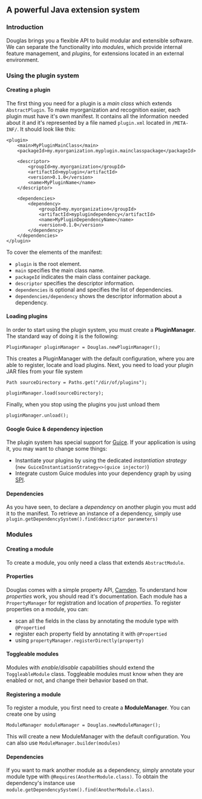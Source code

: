 ## A powerful Java extension system
### Introduction
Douglas brings you a flexible API to build modular and extensible software. We can separate the functionality into *modules*, which provide internal feature management, and *plugins*, for extensions located in an external environment.

### Using the plugin system
#### Creating a plugin
The first thing you need for a plugin is a *main class* which extends `AbstractPlugin`.
To make myorganization and recognition easier, each plugin must have it's own manifest. It contains all the information needed about it and it's represented by a file named `plugin.xml` located in `/META-INF/`. It should look like this:
```
<plugin>
    <main>MyPluginMainClass</main>
    <packageId>my.myorganization.myplugin.mainclasspackage</packageId>

    <descriptor>
        <groupId>my.myorganization</groupId>
        <artifactId>myplugin</artifactId>
        <version>0.1.0</version>
        <name>MyPluginName</name>
    </descriptor>
    
    <dependencies>
        <dependency>
            <groupId>my.myorganization</groupId>
            <artifactId>myplugindependency</artifactId>
            <name>MyPluginDependencyName</name>
            <version>0.1.0</version>
        </dependency>
    </dependencies>
</plugin>
```
To cover the elements of the manifest:
* `plugin` is the root element.
* `main` specifies the main class name.
* `packageId` indicates the main class container package.
* `descriptor` specifies the descriptor information.
* `dependencies` is optional and specifies the list of dependencies.
* `dependencies/dependency` shows the descriptor information about a dependency.


#### Loading plugins
In order to start using the plugin system, you must create a **PluginManager**. The standard way of doing it is the following:

```
PluginManager pluginManager = Douglas.newPluginManager();
```

This creates a PluginManager with the default configuration, where you are able to register, locate and load plugins.
Next, you need to load your plugin JAR files from your file system

```
Path sourceDirectory = Paths.get("/dir/of/plugins");

pluginManager.load(sourceDirectory);
```

Finally, when you stop using the plugins you just unload them
```
pluginManager.unload();
```

#### Google Guice & dependency injection
The plugin system has special support for [Guice](https://github.com/google/guice). If your application is using it, you may want to change some things:
* Instantiate your plugins by using the dedicated *instantiation strategy* (`new GuiceInstantiationStrategy<>(guice injector)`)
* Integrate custom Guice modules into your dependency graph by using [SPI](https://docs.oracle.com/javase/tutorial/sound/SPI-intro.html).

#### Dependencies
As you have seen, to declare a *dependency* on another plugin you must add it to the manifest.
To retrieve an instance of a dependency, simply use `plugin.getDependencySystem().find(descriptor parameters)`

### Modules
#### Creating a module
To create a module, you only need a class that extends `AbstractModule`.

#### Properties
Douglas comes with a simple property API, [Camden](https://git.ill.fi/fred/camden). To understand how *properties* work, you should read it's documentation.
Each module has a `PropertyManager` for registration and location of *properties*.
To register properties on a module, you can:
* scan all the fields in the class by annotating the module type with `@Propertied`
* register each property field by annotating it with `@Propertied`
* using `propertyManager.registerDirectly(property)`

#### Toggleable modules
Modules with *enable*/*disable* capabilities should extend the `ToggleableModule` class. Toggleable modules must know when they are enabled or not, and change their behavior based on that.

#### Registering a module
To register a module, you first need to create a **ModuleManager**. You can create one by using
```
ModuleManager moduleManager = Douglas.newModuleManager();
```
This will create a new ModuleManager with the default configuration. You can also use `ModuleManager.builder(modules)`

#### Dependencies
If you want to mark another module as a dependency, simply annotate your module type with `@Requires(AnotherModule.class)`. To obtain the dependency's instance use `module.getDependencySystem().find(AnotherModule.class)`.